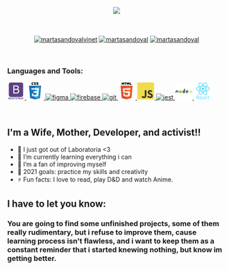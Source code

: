 <p align="center">
  <a href="https://github.com/DenverCoder1/readme-typing-svg"><img src="https://readme-typing-svg.herokuapp.com?color=%239D33F7&lines=Hi!+My+name+is+Marta+Sandoval+Vinet;I'm+a+Frontend+Developer;Welcome+to+my+lands)(https://git.io/typing-svg)"></a>
</p>
<br>
<p align="center">
<a href="https://www.linkedin.com/in/marta-sandoval-vinet/" target="blank"><img align="center" src="https://raw.githubusercontent.com/rahuldkjain/github-profile-readme-generator/master/src/images/icons/Social/linked-in-alt.svg" alt="martasandovalvinet" height="20" width="30" /></a>
<a href="https://www.facebook.com/rowan.mayfair.79" target="blank"><img align="center" src="https://raw.githubusercontent.com/rahuldkjain/github-profile-readme-generator/master/src/images/icons/Social/facebook.svg" alt="martasandoval" height="20" width="30" /></a>
<a href="https://www.instagram.com/rowanmayfair13/" target="blank"><img align="center" src="https://raw.githubusercontent.com/rahuldkjain/github-profile-readme-generator/master/src/images/icons/Social/instagram.svg" alt="martasandoval" height="20" width="30" /></a>
</p>
<br>
<h3 align="left">Languages and Tools:</h3>
<p align="left"> <a href="https://getbootstrap.com" target="_blank"> <img src="https://raw.githubusercontent.com/devicons/devicon/master/icons/bootstrap/bootstrap-plain-wordmark.svg" alt="bootstrap" width="40" height="40"/> </a> <a href="https://www.w3schools.com/css/" target="_blank"> <img src="https://raw.githubusercontent.com/devicons/devicon/master/icons/css3/css3-original-wordmark.svg" alt="css3" width="40" height="40"/> </a> <a href="https://www.figma.com/" target="_blank"> <img src="https://www.vectorlogo.zone/logos/figma/figma-icon.svg" alt="figma" width="40" height="40"/> </a> <a href="https://firebase.google.com/" target="_blank"> <img src="https://www.vectorlogo.zone/logos/firebase/firebase-icon.svg" alt="firebase" width="40" height="40"/> </a> <a href="https://git-scm.com/" target="_blank"> <img src="https://www.vectorlogo.zone/logos/git-scm/git-scm-icon.svg" alt="git" width="40" height="40"/> </a> <a href="https://www.w3.org/html/" target="_blank"> <img src="https://raw.githubusercontent.com/devicons/devicon/master/icons/html5/html5-original-wordmark.svg" alt="html5" width="40" height="40"/> </a> <a href="https://developer.mozilla.org/en-US/docs/Web/JavaScript" target="_blank"> <img src="https://raw.githubusercontent.com/devicons/devicon/master/icons/javascript/javascript-original.svg" alt="javascript" width="40" height="40"/> </a> <a href="https://jestjs.io" target="_blank"> <img src="https://www.vectorlogo.zone/logos/jestjsio/jestjsio-icon.svg" alt="jest" width="40" height="40"/> </a> <a href="https://nodejs.org" target="_blank"> <img src="https://raw.githubusercontent.com/devicons/devicon/master/icons/nodejs/nodejs-original-wordmark.svg" alt="nodejs" width="40" height="40"/> </a> <a href="https://reactjs.org/" target="_blank"> <img src="https://raw.githubusercontent.com/devicons/devicon/master/icons/react/react-original-wordmark.svg" alt="react" width="40" height="40"/> </a> </p>
<br>

## I'm a Wife, Mother, Developer, and activist!!

- 🔭 I just got out of Laboratoria <3
- 🌱 I’m currently learning everything i can 
- 👯 I’m a fan of improving myself
- 🥅 2021 goals: practice my skills and creativity
- ⚡ Fun facts: I love to read, play D&D and watch Anime.

## I have to let you know: 

### You are going to find some unfinished projects, some of them really rudimentary, but i refuse to improve them, cause learning process isn't flawless, and i want to keep them as a constant reminder that i started knewing nothing, but know im getting better. 